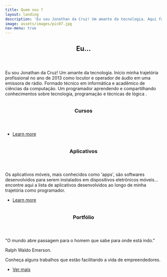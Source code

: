 ```yaml
---
title: Quem sou ?
layout: landing
description: 'Eu sou Jonathan da Cruz! Um amante da tecnologia. Aqui falamos sobre tecnologia, programação e o que mais for necessário!'
image: assets/images/pic07.jpg
nav-menu: true
---
```


<!-- Main -->
<div id="main">

<!-- One -->
<section id="one">
	<div class="inner">
		<header class="major">
			<h2>Eu...</h2>
		</header>
		<p>Eu sou Jonathan da Cruz! Um amante da tecnologia. Inicio minha trajetória profissional no ano de 2013 como locutor e operador de áudio em uma emissora de rádio. Formado técnico em informática e acadêmico de ciências da computação. Um programador aprendendo e compartilhando conhecimentos sobre tecnologia, programação e técnicas de lógica .</p>
	</div>
</section>

<!-- Two -->
<section id="two" class="spotlights">
	<section>
		<a href="generic.html" class="image">
			<img src="{% link assets/images/pic08.jpg %}" alt="" data-position="center center" />
		</a>
		<div class="content">
			<div class="inner">
				<header class="major">
					<h3>Cursos </h3>
				</header>
				<pJunte-se a mais de 40 milhões de alunos pelo mundo aprendendo online na Udemy! Aprender um assunto novo , 100% online e com certificado está bom ? Então vai ficar melhor ainda! Acessando a plataforma por aqui você garante um desconto na hora. Os cursos da Udemy podem ser acessados em diversos dispositivos e plataformas, como desktops, notebooks e nosso aplicativo móvel para Android ou iOS.</p>
				<ul class="actions">
					<li><a href="https://www.udemy.com/user/jonathan-da-cruz/" class="button">Learn more</a></li>
				</ul>
			</div>
		</div>
	</section>
	<section>
		<a href="generic.html" class="image">
			<img src="{% link assets/images/pic09.jpg %}" alt="" data-position="top center" />
		</a>
		<div class="content">
			<div class="inner">
				<header class="major">
					<h3>Aplicativos</h3>
				</header>
				<p> Os aplicativos móveis, mais conhecidos como 'apps', são softwares  desenvolvidos para serem instalados em dispositivos eletrônicos móveis... encontre aqui a lista de aplicativos desenvolvidos ao longo de minha trajetória como programador.</p>
				<ul class="actions">
					<li><a href="generic.html" class="button">Learn more</a></li>
				</ul>
			</div>
		</div>
	</section>
	<section>
		<a href="generic.html" class="image">
			<img src="{% link assets/images/pic10.jpg %}" alt="" data-position="25% 25%" />
		</a>
		<div class="content">
			<div class="inner">
				<header class="major">
					<h3>Portfólio</h3>
				</header>
				<p> "O mundo abre passagem para o homem que sabe para onde está indo."
				   <p> Ralph Waldo Emerson.</p>	
			        </p>
			       <p> Conheça alguns trabalhos que estão facilitando a vida de empreendedores. </p>
				<ul class="actions">
					<li><a href="generic.html" class="button">Ver mais</a></li>
				</ul>
			</div>
		</div>
	</section>
</section>

</div>

